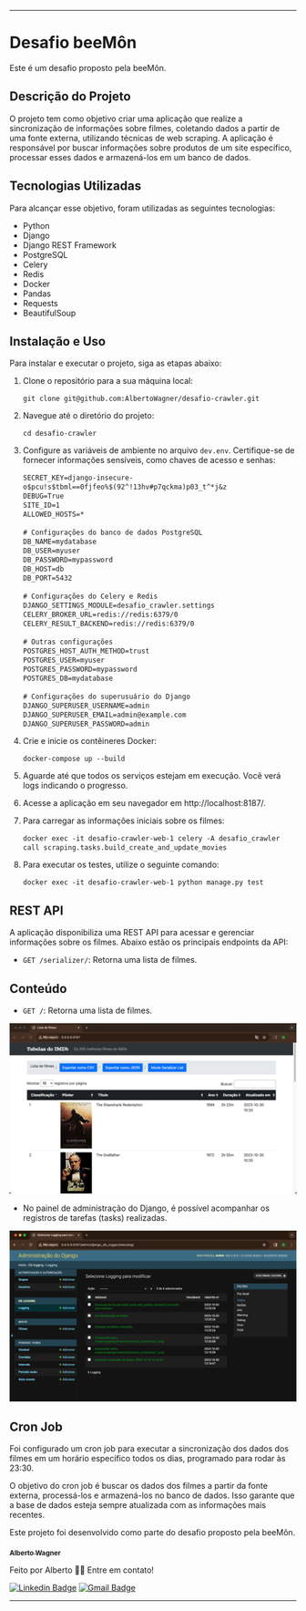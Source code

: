 
---

# Desafio beeMôn

Este é um desafio proposto pela beeMôn.

## Descrição do Projeto

O projeto tem como objetivo criar uma aplicação que realize a sincronização de informações sobre filmes, coletando dados a partir de uma fonte externa, utilizando técnicas de web scraping. A aplicação é responsável por buscar informações sobre produtos de um site específico, processar esses dados e armazená-los em um banco de dados.

## Tecnologias Utilizadas

Para alcançar esse objetivo, foram utilizadas as seguintes tecnologias:

  - Python
  - Django
  - Django REST Framework
  - PostgreSQL
  - Celery
  - Redis
  - Docker
  - Pandas
  - Requests
  - BeautifulSoup

## Instalação e Uso

Para instalar e executar o projeto, siga as etapas abaixo:

1. Clone o repositório para a sua máquina local:

   ```shell
   git clone git@github.com:AlbertoWagner/desafio-crawler.git
   ```

2. Navegue até o diretório do projeto:

   ```shell
   cd desafio-crawler
   ```

3. Configure as variáveis de ambiente no arquivo `dev.env`. Certifique-se de fornecer informações sensíveis, como chaves de acesso e senhas:

   ```
   SECRET_KEY=django-insecure-o$pcu!s$tbml==0fjfeo%$(92^!13hv#p7qckma)p03_t^*j&z
   DEBUG=True
   SITE_ID=1
   ALLOWED_HOSTS=*
   
   # Configurações do banco de dados PostgreSQL
   DB_NAME=mydatabase
   DB_USER=myuser
   DB_PASSWORD=mypassword
   DB_HOST=db
   DB_PORT=5432
   
   # Configurações do Celery e Redis
   DJANGO_SETTINGS_MODULE=desafio_crawler.settings
   CELERY_BROKER_URL=redis://redis:6379/0
   CELERY_RESULT_BACKEND=redis://redis:6379/0
   
   # Outras configurações
   POSTGRES_HOST_AUTH_METHOD=trust
   POSTGRES_USER=myuser
   POSTGRES_PASSWORD=mypassword
   POSTGRES_DB=mydatabase
   
   # Configurações do superusuário do Django
   DJANGO_SUPERUSER_USERNAME=admin
   DJANGO_SUPERUSER_EMAIL=admin@example.com
   DJANGO_SUPERUSER_PASSWORD=admin
   ```

4. Crie e inicie os contêineres Docker:

   ```shell
   docker-compose up --build
   ```

5. Aguarde até que todos os serviços estejam em execução. Você verá logs indicando o progresso.

6. Acesse a aplicação em seu navegador em http://localhost:8187/.

7. Para carregar as informações iniciais sobre os filmes:

   ```shell
   docker exec -it desafio-crawler-web-1 celery -A desafio_crawler call scraping.tasks.build_create_and_update_movies
   ```

8. Para executar os testes, utilize o seguinte comando:

   ```shell
   docker exec -it desafio-crawler-web-1 python manage.py test
   ```

## REST API

A aplicação disponibiliza uma REST API para acessar e gerenciar informações sobre os filmes. Abaixo estão os principais endpoints da API:

- `GET /serializer/`: Retorna uma lista de filmes.

## Conteúdo

- `GET /`: Retorna uma lista de filmes.

![Minha Imagem](iscreen_01.jpg)

- No painel de administração do Django, é possível acompanhar os registros de tarefas (tasks) realizadas.

![Minha Imagem](iscreen_02.jpg)

## Cron Job

Foi configurado um cron job para executar a sincronização dos dados dos filmes em um horário específico todos os dias, programado para rodar às 23:30.

O objetivo do cron job é buscar os dados dos filmes a partir da fonte externa, processá-los e armazená-los no banco de dados. Isso garante que a base de dados esteja sempre atualizada com as informações mais recentes.

Este projeto foi desenvolvido como parte do desafio proposto pela beeMôn.

<a href="#">
 <sub><b>Alberto Wagner</b></sub></a> <a href="#" ></a>

Feito por Alberto 👋🏽 Entre em contato!

[![Linkedin Badge](https://img.shields.io/badge/-Alberto-blue?style=flat-square&logo=Linkedin&logoColor=white&link=https://www.linkedin.com/in/alberto-wagner-5571a3106/)](https://www.linkedin.com/in/alberto-wagner-5571a3106/)
[![Gmail Badge](https://img.shields.io/badge/-albertow475@gmail.com-c14438?style=flat-square&logo=Gmail&logoColor=white&link=mailto:albertow475@gmail.com)](mailto:albertow475@gmail.com)

---
